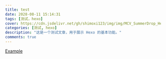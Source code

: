```yaml
---
title: test
date: 2028-08-11 15:14:31
tags: [测试，hexo]
cover: https://cdn.jsdelivr.net/gh/shimoxi123/img/img/MCV_SummerDrop_Hero_DotNet_Homepage_1920x1080.webp
categories: [测试, hexo]
description: "这是一个测试文章，用于展示 Hexo 的基本功能。"
comments: true
---
```



<a href="https://example.com" title="点击访问 Example 网站">Example</a>
